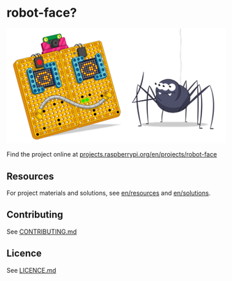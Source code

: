 # robot-face?

![robot-face](banner.png)

Find the project online at [projects.raspberrypi.org/en/projects/robot-face](https://projects.raspberrypi.org/en/projects/robot-face)

## Resources
For project materials and solutions, see [en/resources](https://github.com/raspberrypilearning/robot-face/tree/master/en/resources) and [en/solutions](https://github.com/raspberrypilearning/robot-face/tree/master/en/solutions).

## Contributing
See [CONTRIBUTING.md](CONTRIBUTING.md)

## Licence
 See [LICENCE.md](LICENCE.md)